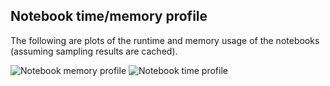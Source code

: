 ## Notebook time/memory profile

The following are plots of the runtime and memory usage of the notebooks (assuming sampling results are cached).

![Notebook memory profile](./workshop_notebook-memory-usage.png)
![Notebook time profile](./workshop_notebook-runtime.png)
